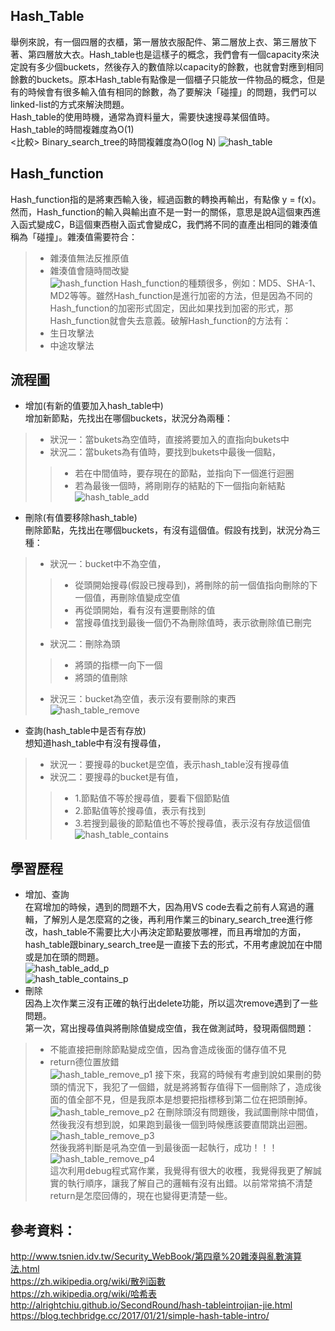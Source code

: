 ## Hash_Table     
舉例來說，有一個四層的衣櫃，第一層放衣服配件、第二層放上衣、第三層放下著、第四層放大衣。Hash_table也是這樣子的概念，我們會有一個capacity來決定說有多少個buckets，然後存入的數值除以capacity的餘數，也就會對應到相同餘數的buckets。原本Hash_table有點像是一個櫃子只能放一件物品的概念，但是有的時候會有很多輸入值有相同的餘數，為了要解決「碰撞」的問題，我們可以linked-list的方式來解決問題。     
Hash_table的使用時機，通常為資料量大，需要快速搜尋某個值時。    
Hash_table的時間複雜度為O(1)   
<比較> Binary_search_tree的時間複雜度為O(log N)
![hash_table](https://github.com/yenchungLin/study/tree/master/資料結構與演算法/picture/hash_table.jpg)
## Hash_function     
Hash_function指的是將東西輸入後，經過函數的轉換再輸出，有點像 y = f(x)。然而，Hash_function的輸入與輸出直不是一對一的關係，意思是說A這個東西進入函式變成C，B這個東西樹入函式會變成C，我們將不同的直產出相同的雜湊值稱為「碰撞」。雜湊值需要符合：     
> *   雜湊值無法反推原值     
> *   雜湊值會隨時間改變      
![hash_function](https://github.com/yenchungLin/study/tree/master/資料結構與演算法/picture/hash_function.jpg)
Hash_function的種類很多，例如：MD5、SHA-1、MD2等等。雖然Hash_function是進行加密的方法，但是因為不同的Hash_function的加密形式固定，因此如果找到加密的形式，那Hash_function就會失去意義。破解Hash_function的方法有：   
> *   生日攻擊法  
> *   中途攻擊法
## 流程圖    
*   增加(有新的值要加入hash_table中)     
增加新節點，先找出在哪個buckets，狀況分為兩種：      
> *   狀況一：當bukets為空值時，直接將要加入的直指向bukets中    
> *   狀況二：當bukets為有值時，要找到bukets中最後一個點，     
>> *   若在中間值時，要存現在的節點，並指向下一個進行迴圈     
>> *   若為最後一個時，將剛剛存的結點的下一個指向新結點      
![hash_table_add](https://github.com/yenchungLin/study/tree/master/資料結構與演算法/picture/hash_table_add.jpg)    
*   刪除(有值要移除hash_table)        
刪除節點，先找出在哪個buckets，有沒有這個值。假設有找到，狀況分為三種：    
> *   狀況一：bucket中不為空值，   
>> *   從頭開始搜尋(假設已搜尋到)，將刪除的前一個值指向刪除的下一個值，再刪除值變成空值    
>> *   再從頭開始，看有沒有還要刪除的值    
>> *   當搜尋值找到最後一個仍不為刪除值時，表示欲刪除值已刪完      
> *   狀況二：刪除為頭     
>> *   將頭的指標一向下一個    
>> *   將頭的值刪除    
> *   狀況三：bucket為空值，表示沒有要刪除的東西     
![hash_table_remove](https://github.com/yenchungLin/study/tree/master/資料結構與演算法/picture/hash_table_remove.jpg)     
*   查詢(hash_table中是否有存放)   
想知道hash_table中有沒有搜尋值，     
> * 狀況一：要搜尋的bucket是空值，表示hash_table沒有搜尋值    
> * 狀況二：要搜尋的bucket是有值，
>> *   1.節點值不等於搜尋值，要看下個節點值    
>> *   2.節點值等於搜尋值，表示有找到     
>> *   3.若搜到最後的節點值也不等於搜尋值，表示沒有存放這個值
![hash_table_contains](https://github.com/yenchungLin/study/tree/master/資料結構與演算法/picture/hash_table_contains.jpg)    
## 學習歷程   
*   增加、查詢     
在寫增加的時候，遇到的問題不大，因為用VS code去看之前有人寫過的邏輯，了解別人是怎麼寫的之後，再利用作業三的binary_search_tree進行修改，hash_table不需要比大小再決定節點要放哪裡，而且再增加的方面，hash_table跟binary_search_tree是一直接下去的形式，不用考慮說加在中間或是加在頭的問題。   
![hash_table_add_p](https://github.com/yenchungLin/study/tree/master/資料結構與演算法/picture/hash_table_add_p.jpg)   
![hash_table_contains_p](https://github.com/yenchungLin/study/tree/master/資料結構與演算法/picture/hash_table_contains_p.jpg)   
*   刪除    
因為上次作業三沒有正確的執行出delete功能，所以這次remove遇到了一些問題。      
第一次，寫出搜尋值與將刪除值變成空值，我在做測試時，發現兩個問題：     
> * 不能直接把刪除節點變成空值，因為會造成後面的儲存值不見     
> * return德位置放錯    
![hash_table_remove_p1](https://github.com/yenchungLin/study/tree/master/資料結構與演算法/picture/hash_table_remove_p1.jpg) 
接下來，我寫的時候有考慮到說如果刪的勢頭的情況下，我犯了一個錯，就是將將暫存值得下一個刪除了，造成後面的值全部不見，但是我原本是想要把指標移到第二位在把頭刪掉。     
![hash_table_remove_p2](https://github.com/yenchungLin/study/tree/master/資料結構與演算法/picture/hash_table_remove_p2.jpg) 
在刪除頭沒有問題後，我試圖刪除中間值，然後我沒有想到說，如果跑到最後一個到時候應該要直間跳出迴圈。  
![hash_table_remove_p3](https://github.com/yenchungLin/study/tree/master/資料結構與演算法/picture/hash_table_remove_p3.jpg)   
然後我將判斷是吼為空值一到最後面一起執行，成功！！！
![hash_table_remove_p4](https://github.com/yenchungLin/study/tree/master/資料結構與演算法/picture/hash_table_remove_p4.jpg)    
這次利用debug程式寫作業，我覺得有很大的收穫，我覺得我更了解誠實的執行順序，讓我了解自己的邏輯有沒有出錯。以前常常搞不清楚return是怎麼回傳的，現在也變得更清楚一些。
## 參考資料：   
http://www.tsnien.idv.tw/Security_WebBook/第四章%20雜湊與亂數演算法.html  
https://zh.wikipedia.org/wiki/散列函數    
https://zh.wikipedia.org/wiki/哈希表    
http://alrightchiu.github.io/SecondRound/hash-tableintrojian-jie.html   
https://blog.techbridge.cc/2017/01/21/simple-hash-table-intro/    
